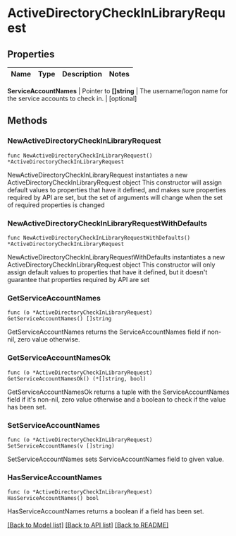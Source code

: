 # ActiveDirectoryCheckInLibraryRequest


## Properties

Name | Type | Description | Notes
------------ | ------------- | ------------- | -------------


**ServiceAccountNames** | Pointer to **[]string** | The username/logon name for the service accounts to check in. | [optional] 



## Methods


### NewActiveDirectoryCheckInLibraryRequest

`func NewActiveDirectoryCheckInLibraryRequest() *ActiveDirectoryCheckInLibraryRequest`

NewActiveDirectoryCheckInLibraryRequest instantiates a new ActiveDirectoryCheckInLibraryRequest object
This constructor will assign default values to properties that have it defined,
and makes sure properties required by API are set, but the set of arguments
will change when the set of required properties is changed

### NewActiveDirectoryCheckInLibraryRequestWithDefaults

`func NewActiveDirectoryCheckInLibraryRequestWithDefaults() *ActiveDirectoryCheckInLibraryRequest`

NewActiveDirectoryCheckInLibraryRequestWithDefaults instantiates a new ActiveDirectoryCheckInLibraryRequest object
This constructor will only assign default values to properties that have it defined,
but it doesn't guarantee that properties required by API are set


### GetServiceAccountNames

`func (o *ActiveDirectoryCheckInLibraryRequest) GetServiceAccountNames() []string`

GetServiceAccountNames returns the ServiceAccountNames field if non-nil, zero value otherwise.

### GetServiceAccountNamesOk

`func (o *ActiveDirectoryCheckInLibraryRequest) GetServiceAccountNamesOk() (*[]string, bool)`

GetServiceAccountNamesOk returns a tuple with the ServiceAccountNames field if it's non-nil, zero value otherwise
and a boolean to check if the value has been set.

### SetServiceAccountNames

`func (o *ActiveDirectoryCheckInLibraryRequest) SetServiceAccountNames(v []string)`

SetServiceAccountNames sets ServiceAccountNames field to given value.


### HasServiceAccountNames

`func (o *ActiveDirectoryCheckInLibraryRequest) HasServiceAccountNames() bool`

HasServiceAccountNames returns a boolean if a field has been set.









[[Back to Model list]](../README.md#documentation-for-models) [[Back to API list]](../README.md#documentation-for-api-endpoints) [[Back to README]](../README.md)


